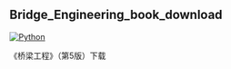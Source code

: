 ##  Bridge_Engineering_book_download

[![Python](https://img.shields.io/pypi/pyversions/tensorflow.svg?style=plastic)](https://badge.fury.io/py/tensorflow)

《桥梁工程》（第5版）下载
